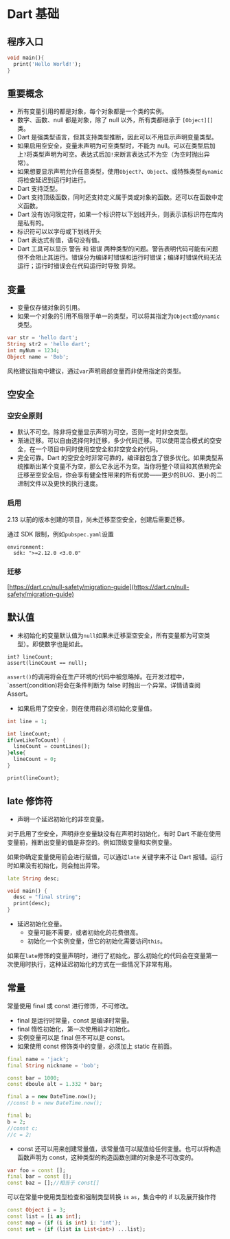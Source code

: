 # Dart 基础

## 程序入口

```dart
void main(){
  print('Hello World!');
}
```

## 重要概念

- 所有变量引用的都是对象，每个对象都是一个类的实例。
- 数字、函数、null 都是对象，除了 null 以外，所有类都继承于 `[Object][]` 类。
- Dart 是强类型语言，但其支持类型推断，因此可以不用显示声明变量类型。
- 如果启用空安全，变量未声明为可空类型时，不能为 null。可以在类型后加上`?`将类型声明为可空。表达式后加`!`来断言表达式不为空（为空时抛出异常）。
- 如果想要显示声明允许任意类型，使用`Object?`、`Object`、或特殊类型`dynamic`将检查延迟到运行时进行。
- Dart 支持泛型。
- Dart 支持顶级函数，同时还支持定义属于类或对象的函数。还可以在函数中定义函数。
- Dart 没有访问限定符，如果一个标识符以下划线开头，则表示该标识符在库内是私有的。
- 标识符可以以字母或下划线开头
- Dart 表达式有值，语句没有值。
- Dart 工具可以显示 警告 和 错误 两种类型的问题。警告表明代码可能有问题但不会阻止其运行。错误分为编译时错误和运行时错误；编译时错误代码无法运行；运行时错误会在代码运行时导致 异常。

## 变量

- 变量仅存储对象的引用。
- 如果一个对象的引用不局限于单一的类型，可以将其指定为`Object`或`dynamic`类型。

```dart
var str = 'hello dart';
String str2 = 'hello dart';
int myNum = 1234;
Object name = 'Bob';
```

风格建议指南中建议，通过`var`声明局部变量而非使用指定的类型。

## 空安全

### 空安全原则

- 默认不可空。除非将变量显示声明为可空，否则一定时非空类型。
- 渐进迁移。可以自由选择何时迁移，多少代码迁移。可以使用混合模式的空安全，在一个项目中同时使用空安全和非空安全的代码。
- 完全可靠。Dart 的空安全时非常可靠的，编译器包含了很多优化。如果类型系统推断出某个变量不为空，那么它永远不为空。当你将整个项目和其依赖完全迁移至空安全后，你会享有健全性带来的所有优势——更少的BUG、更小的二进制文件以及更快的执行速度。

### 启用

2.13 以前的版本创建的项目，尚未迁移至空安全，创建后需要迁移。

通过 SDK 限制，例如`pubspec.yaml`设置

```
environment:
  sdk: ">=2.12.0 <3.0.0"
```

### 迁移

[https://dart.cn/null-safety/migration-guide](https://dart.cn/null-safety/migration-guide)

## 默认值

- 未初始化的变量默认值为`null`如果未迁移至空安全，所有变量都为可空类型）。即使数字也是如此。

```
int? lineCount;
assert(lineCount == null);
```

`assert()`的调用将会在生产环境的代码中被忽略掉。在开发过程中，`assert(condition)将会在条件判断为 false 时抛出一个异常。详情请查阅 Assert。

- 如果启用了空安全，则在使用前必须初始化变量值。

```dart
int line = 1;

int lineCount;
if(weLikeToCount) {
  lineCount = countLines();
}else{
  lineCount = 0;
}

print(lineCount);
```

## late 修饰符

- 声明一个延迟初始化的非空变量。
  
对于启用了空安全，声明非空变量缺没有在声明时初始化，有时 Dart 不能在使用变量前，推断出变量的值是非空的。例如顶级变量和实例变量。

如果你确定变量使用前会进行赋值，可以通过`late` 关键字来不让 Dart 报错。运行时如果没有初始化，则会抛出异常。

```dart
late String desc;

void main() {
  desc = "final string";
  print(desc);
}
```

- 延迟初始化变量。
  - 变量可能不需要，或者初始化的花费很高。
  - 初始化一个实例变量，但它的初始化需要访问`this`。

如果在`late`修饰的变量声明时，进行了初始化，那么初始化的代码会在变量第一次使用时执行，这种延迟初始化的方式在一些情况下非常有用。


## 常量

常量使用 final 或 const 进行修饰，不可修改。

- final 是运行时常量，const 是编译时常量。
- final 惰性初始化，第一次使用前才初始化。
- 实例变量可以是 final 但不可以是 const。
- 如果使用 const 修饰类中的变量，必须加上 static 在前面。

```dart
final name = 'jack';
final String nickname = 'bob';

const bar = 1000;
const dboule alt = 1.332 * bar;

final a = new DateTime.now();
//const b = new DateTime.now();

final b;
b = 2;
//const c;
//c = 2;
```
- const 还可以用来创建常量值，该常量值可以赋值给任何变量。也可以将构造函数声明为 const，这种类型的构造函数创建的对象是不可改变的。

```dart
var foo = const [];
final bar = const [];
const baz = [];//相当于 const[]
```

可以在常量中使用类型检查和强制类型转换 `is` `as`，集合中的 if 以及展开操作符

```dart
const Object i = 3;
const list = [i as int];
const map = {if (i is int) i: 'int'};
const set = {if (list is List<int>) ...list};
```
